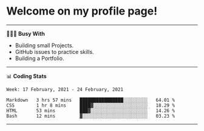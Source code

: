 # Welcome on my profile page!
<!-- print(("dralla"[::-1]+"s").capitalize()) -->

---
👨🏻‍💻 **Busy With**
* Building small Projects.
* GitHub issues to practice skills.
* Building a Portfolio.

---
📊 **Coding Stats**
<!--START_SECTION:waka-->
```text
Week: 17 February, 2021 - 24 February, 2021

Markdown   3 hrs 57 mins   ████████████████░░░░░░░░░   64.01 % 
CSS        1 hr 8 mins     ████▓░░░░░░░░░░░░░░░░░░░░   18.29 % 
HTML       53 mins         ███▓░░░░░░░░░░░░░░░░░░░░░   14.26 % 
Bash       12 mins         ▓░░░░░░░░░░░░░░░░░░░░░░░░   03.23 % 
```
<!--END_SECTION:waka-->

---
